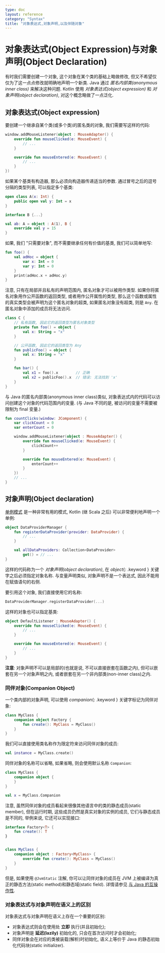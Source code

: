 ```yaml
---
type: doc
layout: reference
category: "Syntax"
title: "对象表达式,对象声明,以及伴随对象"
---
```


# 对象表达式(Object Expression)与对象声明(Object Declaration)

有时我们需要创建一个对象, 这个对象在某个类的基础上略做修改, 但又不希望仅仅为了这一点点修改就明确地声明一个新类.
Java 通过 *匿名内部类(anonymous inner class)* 来解决这种问题.
Kotlin 使用 *对象表达式(object expression)* 和 *对象声明(object declaration)*, 对这个概念略做了一点泛化.

## 对象表达式(Object expression)

要创建一个继承自某个类(或多个类)的匿名类的对象, 我们需要写这样的代码:

``` kotlin
window.addMouseListener(object : MouseAdapter() {
    override fun mouseClicked(e: MouseEvent) {
        // ...
    }

    override fun mouseEntered(e: MouseEvent) {
        // ...
    }
})
```

如果某个基类有构造器, 那么必须向构造器传递适当的参数.
通过冒号之后的逗号分隔的类型列表, 可以指定多个基类:


``` kotlin
open class A(x: Int) {
    public open val y: Int = x
}

interface B {...}

val ab: A = object : A(1), B {
    override val y = 15
}
```

如果, 我们 "只需要对象", 而不需要继承任何有价值的基类, 我们可以简单地写:

``` kotlin
fun foo() {
    val adHoc = object {
        var x: Int = 0
        var y: Int = 0
    }
    print(adHoc.x + adHoc.y)
}
```

注意, 只有在局部并且私有的声明范围内, 匿名对象才可以被用作类型. 如果你将匿名对象用作公开函数的返回类型, 或者用作公开属性的类型, 那么这个函数或属性的真实类型会被声明为这个匿名对象的超类, 如果匿名对象没有超类, 则是 `Any`. 在匿名对象中添加的成员将无法访问.

``` kotlin
class C {
    // 私有函数, 因此它的返回类型为匿名对象类型
    private fun foo() = object {
        val x: String = "x"
    }

    // 公开函数, 因此它的返回类型为 Any
    fun publicFoo() = object {
        val x: String = "x"
    }

    fun bar() {
        val x1 = foo().x        // 正确
        val x2 = publicFoo().x  // 错误: 无法找到 'x'
    }
}
```

与 Java 的匿名内部类(anonymous inner class)类似, 对象表达式内的代码可以访问创建这个对象的代码范围内的变量.
(与 Java 不同的是, 被访问的变量不需要被限制为 final 变量.)

``` kotlin
fun countClicks(window: JComponent) {
    var clickCount = 0
    var enterCount = 0

    window.addMouseListener(object : MouseAdapter() {
        override fun mouseClicked(e: MouseEvent) {
            clickCount++
        }

        override fun mouseEntered(e: MouseEvent) {
            enterCount++
        }
    })
    // ...
}
```

## 对象声明(Object declaration)

[单例模式](http://en.wikipedia.org/wiki/Singleton_pattern) 是一种非常有用的模式, Kotlin (继 Scala 之后) 可以非常便利地声明一个单例:

``` kotlin
object DataProviderManager {
    fun registerDataProvider(provider: DataProvider) {
        // ...
    }

    val allDataProviders: Collection<DataProvider>
        get() = // ...
}
```

这样的代码称为一个 *对象声明(object declaration)*, 在 *object*{: .keyword } 关键字之后必须指定对象名称.
与变量声明类似, 对象声明不是一个表达式, 因此不能用在赋值语句的右侧.

要引用这个对象, 我们直接使用它的名称:

``` kotlin
DataProviderManager.registerDataProvider(...)
```

这样的对象也可以指定基类:

``` kotlin
object DefaultListener : MouseAdapter() {
    override fun mouseClicked(e: MouseEvent) {
        // ...
    }

    override fun mouseEntered(e: MouseEvent) {
        // ...
    }
}
```

**注意**: 对象声明不可以是局部的(也就是说, 不可以直接嵌套在函数之内), 但可以嵌套在另一个对象声明之内, 或者嵌套在另一个非内部类(non-inner class)之内.


### 同伴对象(Companion Object)

一个类内部的对象声明, 可以使用 *companion*{: .keyword } 关键字标记为同伴对象:

``` kotlin
class MyClass {
    companion object Factory {
        fun create(): MyClass = MyClass()
    }
}
```

我们可以直接使用类名称作为限定符来访问同伴对象的成员:

``` kotlin
val instance = MyClass.create()
```

同伴对象的名称可以省略, 如果省略, 则会使用默认名称 `Companion`:

``` kotlin
class MyClass {
    companion object {
    }
}

val x = MyClass.Companion
```

注意, 虽然同伴对象的成员看起来很像其他语言中的类的静态成员(static member), 但在运行时期, 这些成员仍然是真实对象的实例的成员, 它们与静态成员是不同的, 举例来说, 它还可以实现接口:

``` kotlin
interface Factory<T> {
    fun create(): T
}


class MyClass {
    companion object : Factory<MyClass> {
        override fun create(): MyClass = MyClass()
    }
}
```

但是, 如果使用 `@JvmStatic` 注解, 你可以让同伴对象的成员在 JVM 上被编译为真正的静态方法(static method)和静态域(static field). 详情请参见 [与 Java 的互操作性](java-to-kotlin-interop.html#static-fields).


### 对象表达式与对象声明在语义上的区别

对象表达式与对象声明在语义上存在一个重要的区别:

* 对象表达式则会在使用处 **立即** 执行(并且初始化);
* 对象声明是 **延迟(lazily)** 初始化的, 只会在首次访问时才会初始化;
* 同伴对象会在对应的类被装载(解析)时初始化, 语义上等价于 Java 的静态初始化代码块(static initializer).
